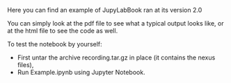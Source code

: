 Here you can find an example of JupyLabBook ran at its version 2.0

You can simply look at the pdf file to see what a typical output looks like, or at the html file to see the code as well.

To test the notebook by yourself:
- First untar the archive recording.tar.gz in place (it contains the nexus files),
- Run Example.ipynb using Jupyter Notebook.
